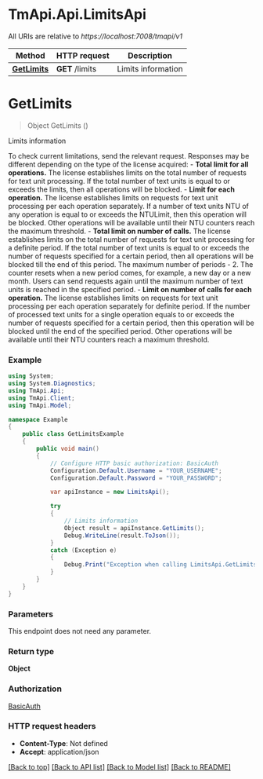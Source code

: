 # TmApi.Api.LimitsApi

All URIs are relative to *https://localhost:7008/tmapi/v1*

Method | HTTP request | Description
------------- | ------------- | -------------
[**GetLimits**](LimitsApi.md#getlimits) | **GET** /limits | Limits information


<a name="getlimits"></a>
# **GetLimits**
> Object GetLimits ()

Limits information

To check current limitations, send the relevant request. Responses may be different depending on the type of the license acquired: - **Total limit for all operations.** The license establishes limits on the total number of requests for text unit processing. If the total number of text units is equal to or exceeds the limits, then all operations will be blocked.            - **Limit for each operation.** The license establishes limits on requests for text unit processing per each operation separately. If a number of text units NTU of any operation is equal to or exceeds the NTULimit, then this operation will be blocked. Other operations will be available until their NTU counters reach the maximum threshold.  - **Total limit on number of calls.** The license establishes limits on the total number of requests for text unit processing for a definite period. If the total number of text units is equal to or exceeds the number of requests specified for a certain period, then all operations will be blocked till the end of this period. The maximum number of periods - 2. The counter resets when a new period comes, for example, a new day or a new month. Users can send requests again until the maximum number of text units is reached in the specified period.  - **Limit on number of calls for each operation.** The license establishes limits on requests for text unit processing per each operation separately for definite period. If the number of processed text units for a single operation equals to or exceeds the number of requests specified for a certain period, then this operation will be blocked until the end of the specified period. Other operations will be available until their NTU counters reach a maximum threshold. 

### Example
```csharp
using System;
using System.Diagnostics;
using TmApi.Api;
using TmApi.Client;
using TmApi.Model;

namespace Example
{
    public class GetLimitsExample
    {
        public void main()
        {
            // Configure HTTP basic authorization: BasicAuth
            Configuration.Default.Username = "YOUR_USERNAME";
            Configuration.Default.Password = "YOUR_PASSWORD";

            var apiInstance = new LimitsApi();

            try
            {
                // Limits information
                Object result = apiInstance.GetLimits();
                Debug.WriteLine(result.ToJson());
            }
            catch (Exception e)
            {
                Debug.Print("Exception when calling LimitsApi.GetLimits: " + e.Message );
            }
        }
    }
}
```

### Parameters
This endpoint does not need any parameter.

### Return type

**Object**

### Authorization

[BasicAuth](../README.md#BasicAuth)

### HTTP request headers

 - **Content-Type**: Not defined
 - **Accept**: application/json

[[Back to top]](#) [[Back to API list]](../README.md#documentation-for-api-endpoints) [[Back to Model list]](../README.md#documentation-for-models) [[Back to README]](../README.md)

